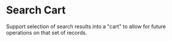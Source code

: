 Search Cart
===========

Support selection of search results into a "cart" to allow for future operations
on that set of records.
